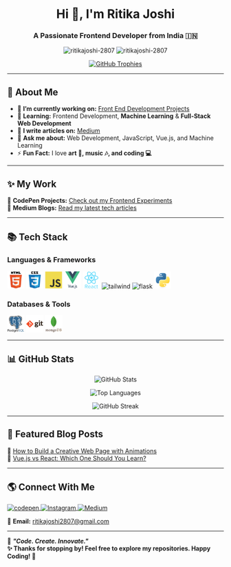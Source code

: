 <h1 align="center">Hi 👋, I'm Ritika Joshi</h1>
<h3 align="center">A Passionate Frontend Developer from India 🇮🇳</h3>



<p align="center">
  <img src="https://komarev.com/ghpvc/?username=ritikajoshi-2807&label=Profile%20views&color=0e75b6&style=flat" alt="ritikajoshi-2807" />
  <img src="https://img.shields.io/github/followers/ritikajoshi-2807?label=Followers&style=social" alt="ritikajoshi-2807" />
</p>

<p align="center">
  <a href="https://github.com/ryo-ma/github-profile-trophy">
    <img src="https://github-profile-trophy.vercel.app/?username=ritikajoshi-2807&theme=radical&no-frame=true&margin-w=15&margin-h=15" alt="GitHub Trophies"/>
  </a>
</p>

---

## 🚀 About Me  
- 🔭 **I’m currently working on:** [Front End Development Projects](https://codepen.io/ritikajoshi-2807/pen/rNYgMdQ)  
- 🌱 **Learning:** Frontend Development, **Machine Learning** & **Full-Stack Web Development**  
- 📝 **I write articles on:** [Medium](https://medium.com/@ritikajoshi2807)  
- 💬 **Ask me about:** Web Development, JavaScript, Vue.js, and Machine Learning  
- ⚡ **Fun Fact:** I love **art 🎨, music 🎶, and coding 💻**  

---

## ✨ My Work  
📌 **CodePen Projects:** [Check out my Frontend Experiments](https://codepen.io/ritikajoshi-2807)  
📌 **Medium Blogs:** [Read my latest tech articles](https://medium.com/@ritikajoshi2807)  

---

## 📚 Tech Stack  
### **Languages & Frameworks**  
<p align="left">
  <img src="https://raw.githubusercontent.com/devicons/devicon/master/icons/html5/html5-original-wordmark.svg" alt="html5" width="40" height="40"/> 
  <img src="https://raw.githubusercontent.com/devicons/devicon/master/icons/css3/css3-original-wordmark.svg" alt="css3" width="40" height="40"/> 
  <img src="https://raw.githubusercontent.com/devicons/devicon/master/icons/javascript/javascript-original.svg" alt="javascript" width="40" height="40"/> 
  <img src="https://raw.githubusercontent.com/devicons/devicon/master/icons/vuejs/vuejs-original-wordmark.svg" alt="vuejs" width="40" height="40"/> 
  <img src="https://raw.githubusercontent.com/devicons/devicon/master/icons/react/react-original-wordmark.svg" alt="react" width="40" height="40"/> 
  <img src="https://www.vectorlogo.zone/logos/tailwindcss/tailwindcss-icon.svg" alt="tailwind" width="40" height="40"/>
  <img src="https://upload.wikimedia.org/wikipedia/commons/3/3c/Flask_logo.svg" alt="flask" width="40" height="40"/>
  <img src="https://raw.githubusercontent.com/devicons/devicon/master/icons/python/python-original.svg" alt="python" width="40" height="40"/> 
</p>

### **Databases & Tools**  
<p align="left">
  <img src="https://raw.githubusercontent.com/devicons/devicon/master/icons/postgresql/postgresql-original-wordmark.svg" alt="postgresql" width="40" height="40"/> 
  <img src="https://raw.githubusercontent.com/devicons/devicon/master/icons/git/git-original-wordmark.svg" alt="git" width="40" height="40"/> 
  <img src="https://raw.githubusercontent.com/devicons/devicon/master/icons/mongodb/mongodb-original-wordmark.svg" alt="mongodb" width="40" height="40"/> 
</p>

---

## 📊 GitHub Stats  
<p align="center">
  <img src="https://github-readme-stats.vercel.app/api?username=ritikajoshi-2807&show_icons=true&theme=radical" alt="GitHub Stats" />
</p>

<p align="center">
  <img src="https://github-readme-stats.vercel.app/api/top-langs/?username=ritikajoshi-2807&layout=compact&theme=radical" alt="Top Languages" />
</p>

<p align="center">
  <img src="https://github-readme-streak-stats.herokuapp.com/?user=ritikajoshi-2807&theme=radical" alt="GitHub Streak" />
</p>

---

## 📌 Featured Blog Posts  
<!-- BLOG-POST-LIST:START -->
🔹 [How to Build a Creative Web Page with Animations](https://medium.com/@ritikajoshi2807)  
🔹 [Vue.js vs React: Which One Should You Learn?](https://medium.com/@ritikajoshi2807)  
<!-- BLOG-POST-LIST:END -->

---

## 🌎 Connect With Me  
<p align="left">
  <a href="https://codepen.io/ritikajoshi-2807" target="blank">
    <img align="center" src="https://raw.githubusercontent.com/rahuldkjain/github-profile-readme-generator/master/src/images/icons/Social/codepen.svg" alt="codepen" height="30" width="40" />
  </a>
  <a href="https://instagram.com/ritikajoshi2807" target="blank">
    <img align="center" src="https://raw.githubusercontent.com/rahuldkjain/github-profile-readme-generator/master/src/images/icons/Social/instagram.svg" alt="Instagram" height="30" width="40" />
  </a>
  <a href="https://medium.com/@ritikajoshi2807" target="blank">
    <img align="center" src="https://raw.githubusercontent.com/rahuldkjain/github-profile-readme-generator/master/src/images/icons/Social/medium.svg" alt="Medium" height="30" width="40" />
  </a>
</p>

📧 **Email:** [ritikajoshi2807@gmail.com](mailto:ritikajoshi2807@gmail.com)  

---

🚀 **_"Code. Create. Innovate."_**  
**✨ Thanks for stopping by! Feel free to explore my repositories. Happy Coding! 🎉**  
